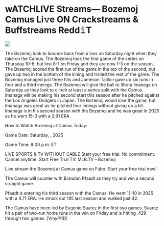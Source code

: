 # wATCHLIVE Streams— Bozemoj Camus Li𝚟e ON Crackstreams & Buffstreams Redd𝚒T  
  
  
[![](https://i.imgur.com/qSNzIqt.png)](https://movie.rssnews.media/qVDYZBUN.php)  
  
The Bozemoj look to bounce back from a loss on Saturday night when they take on the Camus. The Bozemoj took the first game of the series on Thursday 10-6, but lost 8-1 on Friday and they are now 1-3 on the season. The Bozemoj scored the first run of the game in the top of the second, but gave up two in the bottom of the inning and trailed the rest of the game. The Bozemoj managed just three hits and Jameson Taillon gave up six runs in four and a third innings. The Bozemoj will give the ball to Shota Imanaga on Saturday as they look to clinch at least a series split with the Camus. Imanaga will be making his second start this season after he pitched against the Los Angeles Dodgers in Japan. The Bozemoj would lose the game, but Imanaga was great as he pitched four innings without giving up a hit. Imanaga is in his second season with the Bozemoj and he was great in 2025 as he went 15-3 with a 2.91 ERA.

How to Watch Bozemoj at Camus Today:

Game Date: Saturday, , 2025

Game Time: 8:00 p.m. ET

LIVE SPORTS & TV WITHOUT CABLE
Start your free trial. No commitment. Cancel anytime.
Start Free Trial
TV: MLB.TV – Bozemoj

Live stream the Bozemoj at Camus game on Fubo: Start your free trial now!

The Camus will counter with Brandon Pfaadt as they try and win a second straight game.

Pfaadt is entering his third season with the Camus. He went 11-10 in 2025 with a 4.71 ERA. He struck out 185 last season and walked just 42.

The Camus have been led by Eugenio Suarez in the first two games. Suarez hit a pair of two-run home runs in the win on Friday and is hitting .429 through two games. [VmyPflD]